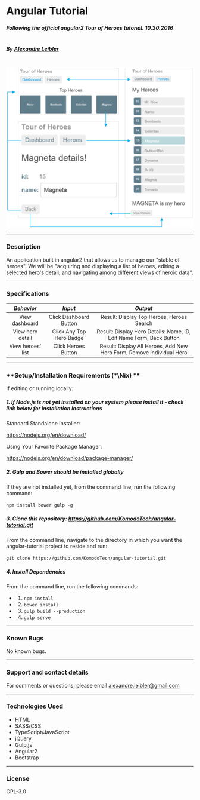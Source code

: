 # **Angular Tutorial**

##### Following the official angular2 Tour of Heroes tutorial.  10.30.2016
#
##### By [Alexandre Leibler](https://github.com/KomodoTech)
#
![screenshot of project main page](resources/images/demo-screenshot.jpg)

----
### **Description**

An application built in angular2 that allows us to manage our "stable of heroes". We will be "acquiring and displaying a list of heroes, editing a selected hero's detail, and navigating among different views of heroic data".

----
### **Specifications**
| _Behavior_ | _Input_ | _Output_ |
|:---------------------------------------------------------------------:|:---------------------------------------------------------------------------:|:-------------------------------------------------------------------------------------------------------------------:|
| View dashboard | Click Dashboard Button | Result: Display Top Heroes, Heroes Search |
| View hero detail| Click Any Top Hero Badge| Result: Display Hero Details: Name, ID, Edit Name Form, Back Button|
| View heroes' list | Click Heroes Button | Result: Display All Heroes, Add New Hero Form, Remove Individual Hero|


----
### **Setup/Installation Requirements (\*\Nix) **

If editing or running locally:

##### 1. If Node.js is not yet installed on your system please install it - check link below for installation instructions

Standard Standalone Installer:

https://nodejs.org/en/download/


Using Your Favorite Package Manager:

https://nodejs.org/en/download/package-manager/



##### 2. Gulp and Bower should be installed globally

If they are not installed yet, from the command line, run the following command:

`npm install bower gulp -g`



##### 3. Clone this repository: https://github.com/KomodoTech/angular-tutorial.git

From the command line, navigate to the directory in which you want the angular-tutorial project to reside and run:

`git clone https://github.com/KomodoTech/angular-tutorial.git`



##### 4. Install Dependencies

From the command line, run the following commands:

* 1. `npm install`
* 2. `bower install`
* 3. `gulp build --production`
* 4. `gulp serve`

----

### **Known Bugs**

No known bugs.

----
### **Support and contact details**

For comments or questions, please email alexandre.leibler@gmail.com

----
### **Technologies Used**

* HTML
* SASS/CSS
* TypeScript/JavaScript
* jQuery
* Gulp.js
* Angular2
* Bootstrap

----
### **License**

GPL-3.0

